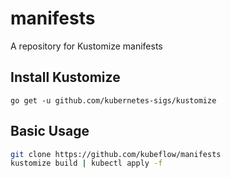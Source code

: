 # manifests
A repository for Kustomize manifests

## Install Kustomize

`go get -u github.com/kubernetes-sigs/kustomize`

## Basic Usage

```bash
git clone https://github.com/kubeflow/manifests
kustomize build | kubectl apply -f
```

